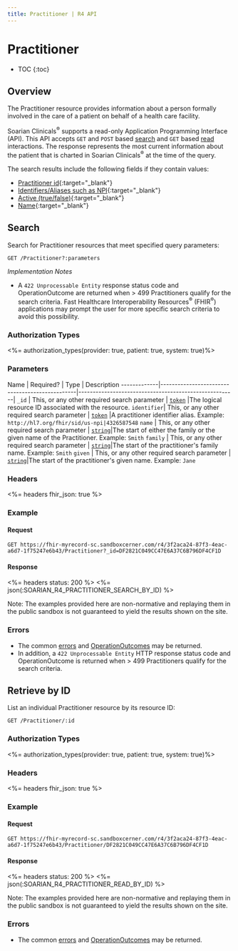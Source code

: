 ```yaml
---
title: Practitioner | R4 API
---
```


# Practitioner

* TOC
{:toc}

## Overview

The Practitioner resource provides information about a person formally involved in the care of a patient on behalf of a health care facility. 

Soarian Clinicals<sup>®</sup> supports a read-only Application Programming Interface (API). This API accepts `GET` and `POST` based [search] and `GET` based [read] interactions. The response represents the most current information about the patient that is charted in Soarian Clinicals<sup>®</sup> at the time of the query. 

The search results include the following fields if they contain values:

*	[Practitioner id](https://hl7.org/fhir/r4/resource-definitions.html#Resource.id){:target="_blank"}
*	[Identifiers/Aliases such as NPI](https://hl7.org/fhir/r4/practitioner-definitions.html#Practitioner.identifier){:target="_blank"}
*	[Active (true/false)](https://hl7.org/fhir/r4/practitioner-definitions.html#Practitioner.active){:target="_blank"}
*	[Name](https://hl7.org/fhir/r4/practitioner-definitions.html#Practitioner.name){:target="_blank"}

## Search

Search for Practitioner resources that meet specified query parameters:

	GET /Practitioner?:parameters

_Implementation Notes_

*	A `422 Unprocessable Entity` response status code and OperationOutcome are returned when > 499 Practitioners qualify for the search criteria. Fast Healthcare Interoperability Resources<sup>®</sup> (FHIR<sup>®</sup>) applications may prompt the user for more specific search criteria to avoid this possibility.

### Authorization Types

<%= authorization_types(provider: true, patient: true, system: true)%>

### Parameters

 Name        | Required?                                      | Type       										      | Description
-------------|------------------------------------------------|-------------------------------------------------------|
 `_id`       | This, or any other required search parameter   | [`token`] |The logical resource ID associated with the resource.
 `identifier`| This, or any other required search parameter   | [`token`] |A practitioner identifier alias. Example: `http://hl7.org/fhir/sid/us-npi|4326587548`
 `name`		 | This, or any other required search parameter   | [`string`]|The start of either the family or the given name of the Practitioner. Example: `Smith` 
 `family`    | This, or any other required search parameter   | [`string`]|The start of the practitioner's family name. Example: `Smith`
 `given`     | This, or any other required search parameter   | [`string`]|The start of the practitioner's given name. Example: `Jane`

### Headers

<%= headers fhir_json: true %>

### Example

#### Request

	GET https://fhir-myrecord-sc.sandboxcerner.com/r4/3f2aca24-87f3-4eac-a6d7-1f75247e6b43/Practitioner?_id=DF2821C049CC47E6A37C6B796DF4CF1D
	
#### Response

<%= headers status: 200 %>
<%= json(:SOARIAN_R4_PRACTITIONER_SEARCH_BY_ID) %>

Note: The examples provided here are non-normative and replaying them in the public sandbox is not guaranteed to yield the results shown on the site.

### Errors

*	The common [errors](#errors) and [OperationOutcomes] may be returned. 
*	In addition, a `422 Unprocessable Entity`  HTTP response status code and OperationOutcome is returned when > 499 Practitioners qualify for the search criteria.

## Retrieve by ID

List an individual Practitioner resource by its resource ID:

	GET /Practitioner/:id

### Authorization Types

<%= authorization_types(provider: true, patient: true, system: true)%>

### Headers

<%= headers fhir_json: true %>

### Example

#### Request

    GET https://fhir-myrecord-sc.sandboxcerner.com/r4/3f2aca24-87f3-4eac-a6d7-1f75247e6b43/Practitioner/DF2821C049CC47E6A37C6B796DF4CF1D

#### Response

<%= headers status: 200 %>
<%= json(:SOARIAN_R4_PRACTITIONER_READ_BY_ID) %>

Note: The examples provided here are non-normative and replaying them in the public sandbox is not guaranteed to yield the results shown on the site.

### Errors

*  The common [errors] and [OperationOutcomes] may be returned.

[search]: https://www.hl7.org/fhir/http.html#search
[read]: https://www.hl7.org/fhir/http.html#read
[`token`]: https://hl7.org/fhir/R4/search.html#token
[`string`]: https://hl7.org/fhir/R4/search.html#string
[OperationOutcomes]: https://www.hl7.org/fhir/r4/operationoutcome.html
[errors]: ../../#client-errors

